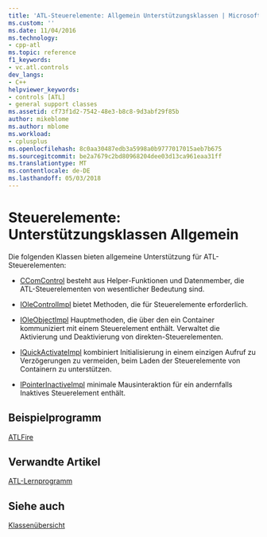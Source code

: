 ```yaml
---
title: 'ATL-Steuerelemente: Allgemein Unterstützungsklassen | Microsoft Docs'
ms.custom: ''
ms.date: 11/04/2016
ms.technology:
- cpp-atl
ms.topic: reference
f1_keywords:
- vc.atl.controls
dev_langs:
- C++
helpviewer_keywords:
- controls [ATL]
- general support classes
ms.assetid: cf73f1d2-7542-48e3-b8c8-9d3abf29f85b
author: mikeblome
ms.author: mblome
ms.workload:
- cplusplus
ms.openlocfilehash: 8c0aa30487edb3a5998a0b9777017015aeb7b675
ms.sourcegitcommit: be2a7679c2bd80968204dee03d13ca961eaa31ff
ms.translationtype: MT
ms.contentlocale: de-DE
ms.lasthandoff: 05/03/2018
---
```

# <a name="controls-general-support-classes"></a>Steuerelemente: Unterstützungsklassen Allgemein
Die folgenden Klassen bieten allgemeine Unterstützung für ATL-Steuerelementen:  
  
-   [CComControl](../atl/reference/ccomcontrol-class.md) besteht aus Helper-Funktionen und Datenmember, die ATL-Steuerelementen von wesentlicher Bedeutung sind.  
  
-   [IOleControlImpl](../atl/reference/iolecontrolimpl-class.md) bietet Methoden, die für Steuerelemente erforderlich.  
  
-   [IOleObjectImpl](../atl/reference/ioleobjectimpl-class.md) Hauptmethoden, die über den ein Container kommuniziert mit einem Steuerelement enthält. Verwaltet die Aktivierung und Deaktivierung von direkten-Steuerelementen.  
  
-   [IQuickActivateImpl](../atl/reference/iquickactivateimpl-class.md) kombiniert Initialisierung in einem einzigen Aufruf zu Verzögerungen zu vermeiden, beim Laden der Steuerelemente von Containern zu unterstützen.  
  
-   [IPointerInactiveImpl](../atl/reference/ipointerinactiveimpl-class.md) minimale Mausinteraktion für ein andernfalls Inaktives Steuerelement enthält.  
  
## <a name="sample-program"></a>Beispielprogramm  
 [ATLFire](../visual-cpp-samples.md)  
  
## <a name="related-articles"></a>Verwandte Artikel  
 [ATL-Lernprogramm](../atl/active-template-library-atl-tutorial.md)  
  
## <a name="see-also"></a>Siehe auch  
 [Klassenübersicht](../atl/atl-class-overview.md)


